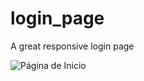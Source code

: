 # login_page
A great responsive login page

![Página de Inicio](https://user-images.githubusercontent.com/1715022/61569610-c7097400-aa4d-11e9-8bc3-514a283a59a8.png)
